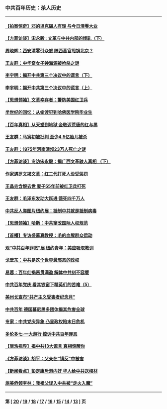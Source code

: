 ### 中共百年历史：杀人历史
---
#### [【拍案惊奇】邓的坦克碾人有理 与今日清零大业](../../pages/nf1176106/n13729574.md?07140430) 
#### [【方菲访谈】宋永毅 : 文革与中共内部的倾轧（下）](../../pages/nf1176106/n13486836.md?07140430) 
#### [周晓辉：西安清零引众怒 陕西高官甩锅北京？](../../pages/nf1176106/n13484627.md?07140430) 
#### [王友群：中华奇女子钟海源被枪杀之谜](../../pages/nf1176106/n13430555.md?07140430) 
#### [李宇明：揭开中共第三个决议中的谎言（下）](../../pages/nf1176106/n13389389.md?07140430) 
#### [李宇明：揭开中共第三个决议中的谎言（上）](../../pages/nf1176106/n13388697.md?07140430) 
#### [【思想领袖】文革幸存者：警防美国红卫兵](../../pages/nf1176106/n13339289.md?07140430) 
#### [半世纪的回忆：从偷渡犯到哈佛医学院毕业生](../../pages/nf1176106/n13345328.md?07140430) 
#### [【百年真相】从天堂到地狱 金敬迈荒唐的红与黑](../../pages/nf1176106/n13336995.md?07140430) 
#### [王友群：马寅初被批判 至少4.5亿胎儿被杀](../../pages/nf1176106/n13260313.md?07140430) 
#### [王友群：1975年河南溃坝23万人死亡之谜](../../pages/nf1176106/n13231576.md?07140430) 
#### [【方菲访谈】专访宋永毅：揭广西文革骇人真相 （下）](../../pages/nf1176106/n13209074.md?07140430) 
#### [作家遇罗文揭文革：红二代打死人没受惩罚](../../pages/nf1176106/n13205254.md?07140430) 
#### [王晶垚含恨去世 妻子55年前被红卫兵打死](../../pages/nf1176106/n13203590.md?07140430) 
#### [王友群：毛泽东发动大跃进 饿死四千万人](../../pages/nf1176106/n13177158.md?07140430) 
#### [中共反人类图片纽约展：抵制中共就是抵制病毒](../../pages/nf1176106/n13115371.md?07140430) 
#### [【思想领袖】哈斯：中共窜改国际人权规范](../../pages/nf1176106/n13053647.md?07140430) 
#### [【首播】专访盛慕真教授：毛的血腥群众运动](../../pages/nf1176106/n13091782.md?07140430) 
#### [观“中共百年罪恶”展 纽约青年：美应吸取教训](../../pages/nf1176106/n13085246.md?07140430) 
#### [戈壁东：中共是这个世界最邪恶的政权](../../pages/nf1176106/n13085641.md?07140430) 
#### [易蓉：百年红祸恶贯满盈 解体中共刻不容缓](../../pages/nf1176106/n13084455.md?07140430) 
#### [中共百年党庆 看其铁窗下精英们的苦难（5）](../../pages/nf1176106/n13076766.md?07140430) 
#### [美州长宣布“共产主义受害者纪念月”](../../pages/nf1176106/n13074024.md?07140430) 
#### [中共百年 德国慕尼黑多团体揭其危害全球](../../pages/nf1176106/n13068873.md?07140430) 
#### [专家：中共党庆异象 凸显政权陷末日危机](../../pages/nf1176106/n13067084.md?07140430) 
#### [多伦多七·一大游行 控诉中共百年罪恶](../../pages/nf1176106/n13062043.md?07140430) 
#### [【唐浩视界】揭中共13大谎言 真相惊醒你](../../pages/nf1176106/n13065208.md?07140430) 
#### [《方菲访谈》胡平：父亲在“镇反”中被害](../../pages/nf1176106/n13064114.md?07140430) 
#### [【新闻看点】彭定康斥港内奸 华人给中共送棺材](../../pages/nf1176106/n13064230.md?07140430) 
#### [旅美侨领李林：我祖父误入中共被“走火入魔”](../../pages/nf1176106/n13062777.md?07140430) 

---
#### 第 [ [20](./20.md?07140430) / [19](./19.md?07140430) / [18](./18.md?07140430) / [17](./17.md?07140430) / [16](./16.md?07140430) / [15](./15.md?07140430) / [14](./14.md?07140430) / [13](./13.md?07140430) ] 页
